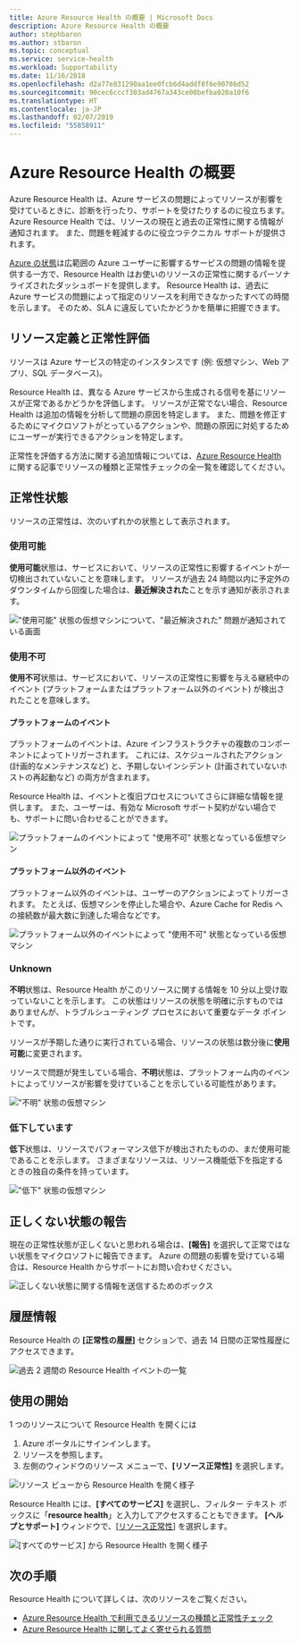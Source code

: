 ```yaml
---
title: Azure Resource Health の概要 | Microsoft Docs
description: Azure Resource Health の概要
author: stephbaron
ms.author: stbaron
ms.topic: conceptual
ms.service: service-health
ms.workload: Supportability
ms.date: 11/16/2018
ms.openlocfilehash: d2a77e831290aa1ee0fcb6d4addf8f6e90786d52
ms.sourcegitcommit: 90cec6cccf303ad4767a343ce00befba020a10f6
ms.translationtype: HT
ms.contentlocale: ja-JP
ms.lasthandoff: 02/07/2019
ms.locfileid: "55858911"
---
```

# <a name="azure-resource-health-overview"></a>Azure Resource Health の概要
 
Azure Resource Health は、Azure サービスの問題によってリソースが影響を受けているときに、診断を行ったり、サポートを受けたりするのに役立ちます。 Azure Resource Health では、リソースの現在と過去の正常性に関する情報が通知されます。 また、問題を軽減するのに役立つテクニカル サポートが提供されます。

[Azure の状態](https://status.azure.com)は広範囲の Azure ユーザーに影響するサービスの問題の情報を提供する一方で、Resource Health はお使いのリソースの正常性に関するパーソナライズされたダッシュボードを提供します。 Resource Health は、過去に Azure サービスの問題によって指定のリソースを利用できなかったすべての時間を示します。 そのため、SLA に違反していたかどうかを簡単に把握できます。 

## <a name="resource-definition-and-health-assessment"></a>リソース定義と正常性評価
リソースは Azure サービスの特定のインスタンスです (例: 仮想マシン、Web アプリ、SQL データベース)。

Resource Health は、異なる Azure サービスから生成される信号を基にリソースが正常であるかどうかを評価します。 リソースが正常でない場合、Resource Health は追加の情報を分析して問題の原因を特定します。 また、問題を修正するためにマイクロソフトがとっているアクションや、問題の原因に対処するためにユーザーが実行できるアクションを特定します。 

正常性を評価する方法に関する追加情報については、[Azure Resource Health](resource-health-checks-resource-types.md) に関する記事でリソースの種類と正常性チェックの全一覧を確認してください。

## <a name="health-status"></a>正常性状態
リソースの正常性は、次のいずれかの状態として表示されます。

### <a name="available"></a>使用可能
**使用可能**状態は、サービスにおいて、リソースの正常性に影響するイベントが一切検出されていないことを意味します。 リソースが過去 24 時間以内に予定外のダウンタイムから回復した場合は、**最近解決された**ことを示す通知が表示されます。

!["使用可能" 状態の仮想マシンについて、"最近解決された" 問題が通知されている画面](./media/resource-health-overview/Available.png)

### <a name="unavailable"></a>使用不可
**使用不可**状態は、サービスにおいて、リソースの正常性に影響を与える継続中のイベント (プラットフォームまたはプラットフォーム以外のイベント) が検出されたことを意味します。

#### <a name="platform-events"></a>プラットフォームのイベント
プラットフォームのイベントは、Azure インフラストラクチャの複数のコンポーネントによってトリガーされます。 これには、スケジュールされたアクション (計画的なメンテナンスなど) と、予期しないインシデント (計画されていないホストの再起動など) の両方が含まれます。

Resource Health は、イベントと復旧プロセスについてさらに詳細な情報を提供します。 また、ユーザーは、有効な Microsoft サポート契約がない場合でも、サポートに問い合わせることができます。

![プラットフォームのイベントによって "使用不可" 状態となっている仮想マシン](./media/resource-health-overview/Unavailable.png)

#### <a name="non-platform-events"></a>プラットフォーム以外のイベント
プラットフォーム以外のイベントは、ユーザーのアクションによってトリガーされます。 たとえば、仮想マシンを停止した場合や、Azure Cache for Redis への接続数が最大数に到達した場合などです。

![プラットフォーム以外のイベントによって "使用不可" 状態となっている仮想マシン](./media/resource-health-overview/Unavailable_NonPlatform.png)

### <a name="unknown"></a>Unknown
**不明**状態は、Resource Health がこのリソースに関する情報を 10 分以上受け取っていないことを示します。 この状態はリソースの状態を明確に示すものではありませんが、トラブルシューティング プロセスにおいて重要なデータ ポイントです。

リソースが予期した通りに実行されている場合、リソースの状態は数分後に**使用可能**に変更されます。

リソースで問題が発生している場合、**不明**状態は、プラットフォーム内のイベントによってリソースが影響を受けていることを示している可能性があります。

!["不明" 状態の仮想マシン](./media/resource-health-overview/Unknown.png)

### <a name="degraded"></a>低下しています
**低下**状態は、リソースでパフォーマンス低下が検出されたものの、まだ使用可能であることを示します。
さまざまなリソースは、リソース機能低下を指定するときの独自の条件を持っています。

!["低下" 状態の仮想マシン](./media/resource-health-overview/degraded.png)

## <a name="reporting-an-incorrect-status"></a>正しくない状態の報告
現在の正常性状態が正しくないと思われる場合は、**[報告]** を選択して正常ではない状態をマイクロソフトに報告できます。 Azure の問題の影響を受けている場合は、Resource Health からサポートにお問い合わせください。 

![正しくない状態に関する情報を送信するためのボックス](./media/resource-health-overview/incorrect-status.png)

## <a name="historical-information"></a>履歴情報
Resource Health の **[正常性の履歴]** セクションで、過去 14 日間の正常性履歴にアクセスできます。 

![過去 2 週間の Resource Health イベントの一覧](./media/resource-health-overview/history-blade.png)

## <a name="getting-started"></a>使用の開始
1 つのリソースについて Resource Health を開くには
1.  Azure ポータルにサインインします。
2.  リソースを参照します。
3.  左側のウィンドウのリソース メニューで、**[リソース正常性]** を選択します。

![リソース ビューから Resource Health を開く様子](./media/resource-health-overview/from-resource-blade.png)

Resource Health には、**[すべてのサービス]** を選択し、フィルター テキスト ボックスに「**resource health**」と入力してアクセスすることもできます。 **[ヘルプとサポート]** ウィンドウで、[[リソース正常性]](https://ms.portal.azure.com/#blade/Microsoft_Azure_Monitoring/AzureMonitoringBrowseBlade/resourceHealth) を選択します。

![[すべてのサービス] から Resource Health を開く様子](./media/resource-health-overview/FromOtherServices.png)

## <a name="next-steps"></a>次の手順

Resource Health について詳しくは、次のリソースをご覧ください。
-  [Azure Resource Health で利用できるリソースの種類と正常性チェック](resource-health-checks-resource-types.md)
-  [Azure Resource Health に関してよく寄せられる質問](resource-health-faq.md)




